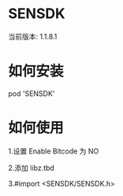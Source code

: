 # SENSDK
当前版本: 1.1.8.1

# 如何安装
pod 'SENSDK'

# 如何使用
1.设置 Enable Bitcode 为 NO

2.添加 libz.tbd

3.#import <SENSDK/SENSDK.h>

